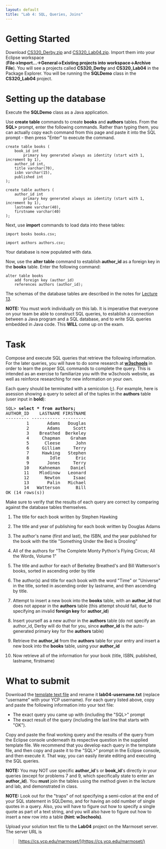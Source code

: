```yaml
---
layout: default
title: "Lab 4: SQL, Queries, Joins"
---
```


Getting Started
===============

Download [CS320\_Derby.zip](../resources/CS320_Derby.zip) and [CS320\_Lab04.zip](CS320_Lab04.zip). Import them into your Eclipse workspace<br> (**File-\>Import...-\>General-\>Existing projects into workspace-\>Archive File**). You will see a projects called **CS320\_Derby** and **CS320\_Lab04** in the Package Explorer.  You will be running the **SQLDemo** class in the **CS320_Lab04** project.

Setting up the database
=======================

Execute the **SQLDemo** class as a Java application.

Use **create table** commands to create **books** and **authors** tables. From the **SQL\>** prompt, enter the following commands.  Rather than typing them, you can actually copy each command from this page and paste it into the SQL prompt - then press "Enter" to execute the command.

    create table books (
        book_id int
            primary key generated always as identity (start with 1, increment by 1),
        author_id int,
        title varchar(70),
        isbn varchar(15),
        published int
    );

    create table authors (
        author_id int
            primary key generated always as identity (start with 1, increment by 1),
        lastname varchar(40),
        firstname varchar(40)
    );

Next, use **import** commands to load data into these tables:

    import books books.csv;

    import authors authors.csv;

Your database is now populated with data.

Now, use the **alter table** command to establish **author_id** as a foreign key in the **books** table.  Enter the following command:

    alter table books
        add foreign key (author_id)
        references authors (author_id);
    
The schemas of the database tables are described in the notes for [Lecture 13](../lectures/lecture13.html).

**NOTE:** You must work individually on this lab.  It is imperative that everyone on your team be able to construct SQL queries, to establish a connection between a Java program and a SQL database, and to write SQL queries embedded in Java code.  This **WILL** come up on the exam.

Task
====

Compose and execute SQL queries that retrieve the following information.  For the later queries, you will have to do some research at **[w3schools](http://www.w3schools.com/sql/default.asp)** in order to learn the proper SQL commands to complete the query.  This is intended as an exercise to familiarize you with the w3schools website, as well as reinforce researching for new information on your own.

Each query should be terminated with a semicolon (**;**). For example, here is asession showing a query to select all of the tuples in the **authors** table (user input in **bold**):

<pre>
SQL> <b>select * from authors;</b>
AUTHOR_ID    LASTNAME FIRSTNAME
--------- ----------- ---------
        1       Adams   Douglas
        2       Adams     Scott
        3    Breathed  Berkeley
        4     Chapman    Graham
        5      Cleese      John
        6     Gilliam     Terry
        7     Hawking   Stephen
        8        Idle      Eric
        9       Jones     Terry
       10    Kahneman    Daniel
       11    Mlodinow   Leonard
       12      Newton     Isaac
       13       Palin   Michael
       14   Watterson      Bill
OK (14 rows(s))
</pre>

Make sure to verify that the results of each query are correct by comparing against the  database tables themselves.

1) The title for each book written by Stephen Hawking

2) The title and year of publishing for each book written by Douglas Adams

3) The author's name (first and last), the ISBN, and the year published for the book with the title "Something Under the Bed is Drooling"

4) All of the authors for "The Complete Monty Python's Flying Circus; All the Words, Volume 1"

5) The title and author for each of Berkeley Breathed's and Bill Watterson's books, sorted in ascending order by title

6) The author(s) and title for each book with the word "Time" or "Universe" in the title, sorted in ascending order by lastname, and then ascending by title.

7) Attempt to insert a new book into the **books** table, with an **author_id** that does not appear in the **authors** table (this attempt should fail, due to specifying an invalid **foreign key** for **author_id**)

8) Insert yourself as a new author in the **authors** table (do not specify an author_id, Derby will do that for you, since **author_id** is the auto-generated primary key for the **authors** table)

9) Retrieve the **author_id** from the **authors** table for your entry and insert a new book into the **books** table, using your **author_id**

10) Now retrieve all of the information for your book (title, ISBN, published, lastname, firstname)

# What to submit

Download the [template text file](lab04-template.txt) and rename it **lab04-username.txt** (replace "username" with your YCP username).  For each query listed above, copy and paste the following information into your text file:

* The exact query you came up with (including the "SQL>" prompt
* The exact result of the query (including the last line that starts with "OK").

Copy and paste the final working query and the results of the query from the Eclipse console underneath its respective question in the supplied template file.  We recommend that you develop each query in the template file, and then copy and paste it to the "SQL>" prompt in the Eclipse console, and then execute it.  That way, you can easily iterate editing and executing the SQL queries.

**NOTE:** You may NOT use specific **author_id**'s or **book_id**'s directly in your queries (except for problems 7 and 9, which specifically state to enter an **author_id**).  You **must** join the tables using the method given in the lecture and lab, and demonstrated in class.

**NOTE:** Look out for the "traps" of not specifying a semi-colon at the end of your SQL statement in SQLDemo, and for having an odd number of single quotes in a query.  Also, you will have to figure out how to specify a single quote as part of a text string, and you will also have to figure out how to insert a new row into a table **(hint: w3schools)**.

Upload your solution text file to the **Lab04** project on the Marmoset server. The server URL is

> [https://cs.ycp.edu/marmoset/](https://cs.ycp.edu/marmoset/)
